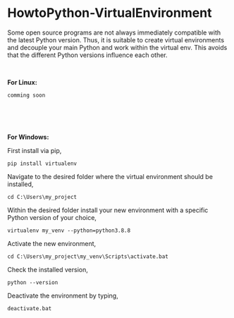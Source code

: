 # HowtoPython-VirtualEnvironment
Some open source programs are not always immediately compatible with the latest Python version. Thus, it is suitable to create virtual environments and decouple your main Python and work within the virtual env. This avoids that the different Python versions influence each other.

<br />

**For Linux:**
````
comming soon
````

<br />
<br />
<br />

**For Windows:**

First install via pip,
````
pip install virtualenv

````
Navigate to the desired folder where the virtual environment should be installed,
````
cd C:\Users\my_project

````
Within the desired folder install your new environment with a specific Python version of your choice,
````
virtualenv my_venv --python=python3.8.8 

````
Activate the new environment,
````
cd C:\Users\my_project\my_venv\Scripts\activate.bat
````
Check the installed version,
````
python --version
````
Deactivate the environment by typing, 
````
deactivate.bat
````
